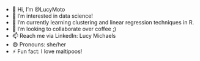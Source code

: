 - 👋 Hi, I’m @LucyMoto
- 👀 I’m interested in data science! 
- 🌱 I’m currently learning clustering and linear regression techniques in R. 
- 💞️ I’m looking to collaborate over coffee ;) 
- 📫 Reach me via LinkedIn: Lucy Michaels
- 😄 Pronouns: she/her
- ⚡ Fun fact: I love maltipoos! 

<!---
LucyMoto/LucyMoto is a ✨ special ✨ repository because its `README.md` (this file) appears on your GitHub profile.
You can click the Preview link to take a look at your changes.
--->
